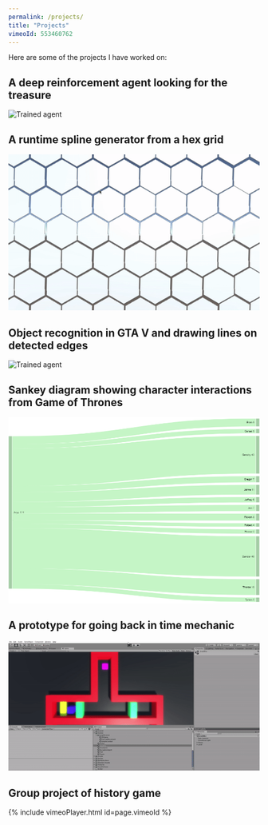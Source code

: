 ```yaml
---
permalink: /projects/
title: "Projects"
vimeoId: 553460762
---
```


Here are some of the projects I have worked on:

## A deep reinforcement agent looking for the treasure
![Trained agent](/assets/images/2dagent.gif)
## A runtime spline generator from a hex grid
![Splines](/assets/images/spline.gif)
## Object recognition in GTA V and drawing lines on detected edges
![Trained agent](/assets/images/gta5agent.gif)
## Sankey diagram showing character interactions from Game of Thrones
![Arya interactions](/assets/images/arya.png)
## A prototype for going back in time mechanic
![Back in time](/assets/images/backintime.gif)
## Group project of history game 
{% include vimeoPlayer.html id=page.vimeoId %}
